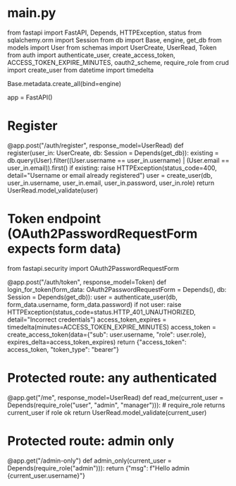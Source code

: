 # main.py
from fastapi import FastAPI, Depends, HTTPException, status
from sqlalchemy.orm import Session
from db import Base, engine, get_db
from models import User
from schemas import UserCreate, UserRead, Token
from auth import authenticate_user, create_access_token, ACCESS_TOKEN_EXPIRE_MINUTES, oauth2_scheme, require_role
from crud import create_user
from datetime import timedelta

Base.metadata.create_all(bind=engine)

app = FastAPI()

# Register
@app.post("/auth/register", response_model=UserRead)
def register(user_in: UserCreate, db: Session = Depends(get_db)):
    existing = db.query(User).filter((User.username == user_in.username) | (User.email == user_in.email)).first()
    if existing:
        raise HTTPException(status_code=400, detail="Username or email already registered")
    user = create_user(db, user_in.username, user_in.email, user_in.password, user_in.role)
    return UserRead.model_validate(user)

# Token endpoint (OAuth2PasswordRequestForm expects form data)
from fastapi.security import OAuth2PasswordRequestForm

@app.post("/auth/token", response_model=Token)
def login_for_token(form_data: OAuth2PasswordRequestForm = Depends(), db: Session = Depends(get_db)):
    user = authenticate_user(db, form_data.username, form_data.password)
    if not user:
        raise HTTPException(status_code=status.HTTP_401_UNAUTHORIZED, detail="Incorrect credentials")
    access_token_expires = timedelta(minutes=ACCESS_TOKEN_EXPIRE_MINUTES)
    access_token = create_access_token(data={"sub": user.username, "role": user.role}, expires_delta=access_token_expires)
    return {"access_token": access_token, "token_type": "bearer"}

# Protected route: any authenticated
@app.get("/me", response_model=UserRead)
def read_me(current_user = Depends(require_role("user", "admin", "manager"))):
    # require_role returns current_user if role ok
    return UserRead.model_validate(current_user)

# Protected route: admin only
@app.get("/admin-only")
def admin_only(current_user = Depends(require_role("admin"))):
    return {"msg": f"Hello admin {current_user.username}"}
